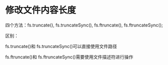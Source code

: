 # 修改文件内容长度

四个方法：fs.truncate(), fs.truncateSync(), fs.ftruncate(), fs.ftruncateSync();

区别：

fs.truncate()和 fs.truncateSync()可以直接使用文件路径

fs.ftruncate()和 fs.ftruncateSync()需要使用文件描述符进行操作
